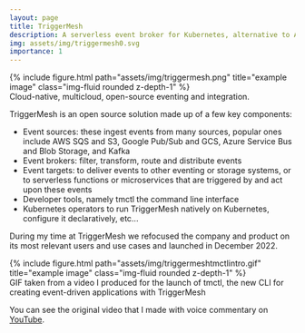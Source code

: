 ```yaml
---
layout: page
title: TriggerMesh
description: A serverless event broker for Kubernetes, alternative to AWS EventBridge
img: assets/img/triggermesh0.svg
importance: 1
---
```


<div class="row">
    <div class="col-sm mt-3 mt-md-0">
        {% include figure.html path="assets/img/triggermesh.png" title="example image" class="img-fluid rounded z-depth-1" %}
    </div>
</div>
<div class="caption">
    Cloud-native, multicloud, open-source eventing and integration.
</div>

TriggerMesh is an open source solution made up of a few key components:
- Event sources: these ingest events from many sources, popular ones include AWS SQS and S3, Google Pub/Sub and GCS, Azure Service Bus and Blob Storage, and Kafka
- Event brokers: filter, transform, route and distribute events
- Event targets: to deliver events to other eventing or storage systems, or to serverless functions or microservices that are triggered by and act upon these events
- Developer tools, namely tmctl the command line interface
- Kubernetes operators to run TriggerMesh natively on Kubernetes, configure it declaratively, etc... 

During my time at TriggerMesh we refocused the company and product on its most relevant users and use cases and launched in December 2022. 

<div class="row">
    <div class="col-sm mt-3 mt-md-0">
        {% include figure.html path="assets/img/triggermeshtmctlintro.gif" title="example image" class="img-fluid rounded z-depth-1" %}
    </div>
</div>
<div class="caption">
    GIF taken from a video I produced for the launch of tmctl, the new CLI for creating event-driven applications with TriggerMesh
</div>

You can see the original video that I made with voice commentary on [YouTube](https://youtu.be/eybEtJMipNE?si=Z3n2s3GDNU4ogxTj). 